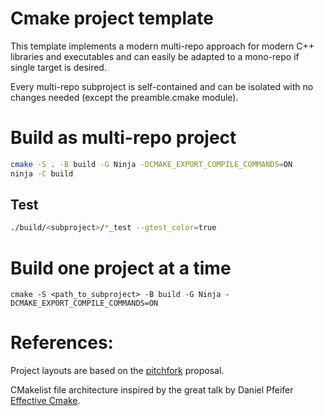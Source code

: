 # Cmake project template

This template implements a modern multi-repo approach for modern C++ libraries and executables and can easily be adapted to a mono-repo if single target is desired.

Every multi-repo subproject is self-contained and can be isolated with no changes needed (except the preamble.cmake module).

# Build as multi-repo project
``` bash
cmake -S . -B build -G Ninja -DCMAKE_EXPORT_COMPILE_COMMANDS=ON
ninja -C build
```

## Test
``` bash
./build/<subproject>/*_test --gtest_color=true
```

# Build one project at a time
```
cmake -S <path_to_subproject> -B build -G Ninja -DCMAKE_EXPORT_COMPILE_COMMANDS=ON
```

# References:

Project layouts are based on the [pitchfork](https://github.com/vector-of-bool/pitchfork) proposal.

CMakelist file architecture inspired by the great talk by Daniel Pfeifer [Effective Cmake](https://youtu.be/bsXLMQ6WgIk).
